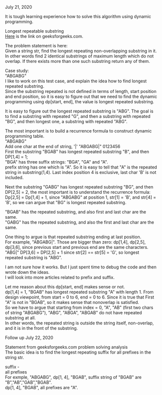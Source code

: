 July 21, 2020<br>

It is tough learning experience how to solve this algorithm using dynamic programming. <br>

Longest repeatable substring<br>
[Here](https://www.geeksforgeeks.org/longest-repeating-and-non-overlapping-substring/) is the link on geeksforgeeks.com. <br>

The problem statement is here:<br>
Given a string str, find the longest repeating non-overlapping substring in it. In other words find 2 identical substrings of maximum length which do not overlap. If there exists more than one such substring return any of them.<br>

Case study: <br>
"ABGABG"<br>
I like to work on this test case, and explain the idea how to find longest repeated substring. <br>
Since the substring repeated is not defined in terms of length, start position and end position, so it is easy to figure out that we need to find the dynamic programming using dp[start, end], the value is longest repeated substring. <br>

It is easy to figure out the longest repeated substring is "ABG". The goal is to find a substring with repeated "G", and then a substring with repeated "BG", and then longest one, a substring with repeated "ABG". <br>

The most important is to build a recurrence formula to construct dynamic programming table. <br>
"ABGABG" <br>
Add one char at the end of string, '|'
"ABGABG|"
 0123456  <br>
First the substring "BGAB" has longest repeated substring "B", and then DP[1,4] = 1; <br>
"BGA" has three suffix strings: "BGA", "GA" and "A". <br>
prefix string has one which is "A". So it is easy to tell that "A" is the repeated string in substring(1,4). Last index position 4 is exclusive, last char 'B' is not included. <br>

Next the substring "GABG" has longest repeated substring "BG", and then DP[2,5] = 2, the most important is to understand the recurrence formula: Dp[2,5] = Dp[1,4] + 1, since "ABGABG" at position 1, str[1] = 'B', and str[4] = 'B', so we can argue that "BG" is longest repeated substring. <br>

"BGAB" has the repeated substring, and also first and last char are the same. <br>
"GABG" has the repeated substring, and also the first and last char are the same. <br>

One thing to argue is that repeated substring ending at last position.<br>
For example, "ABGABG|". 
Those are bigger than zero: dp[1,4], dp[2,5], dp[3,6], since previous start and previous end are the same characters. 
"ABG|"
DP[3,6] = DP[2,5] + 1 since str[2] == str[5] = 'G', so longest repeated substring is "ABG".  <br>

I am not sure how it works. But I just spent time to debug the code and then wrote down the ideas. <br>
I will look into more articles related to prefix and suffix. <br>

Let me reason about this dp[start, end] makes sense or not. <br>
dp[1,4] = 1, "BGAB" has longest repeated substring "A" with length 1. From design viewpoint, from start = 0 to 6, end = 0 to 6. Since it is true that First "A" is not in "BGAB", so it makes sense that nonoverlap is satisfied. <br>
So we have to argue that starting from index = 0, "A", "AB" (first two chars of string "ABGABG"), "ABG", "ABGA", "ABGAB" do not have repeated substring at all. <br>
In other words, the repeated string is outside the string itself, non-overlap, and it is in the front of the substring. <br>

Follow up July 22, 2020<br>

Statement from geeksforgeeks.com problem solving analysis<br>
The basic idea is to find the longest repeating suffix for all prefixes in the string str.<br>

suffix - <br>
all prefixes<br>
For exmple, "ABGABG", dp[1, 4], "BGAB", suffix string of "BGAB" are "B","AB","GAB","BGAB". <br>
dp[1, 4], "BGAB", all prefixes are "A". 







